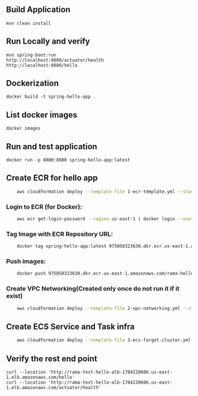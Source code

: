 ## Build Application

    mvn clean install
## Run Locally and verify
    
    mvn spring-boot:run
    http://localhost:8080/actuator/health
    http://localhost:8080/hello

## Dockerization

    docker build -t spring-hello-app .

## List docker images

    docker images

## Run and test application

    docker run -p 8080:8080 spring-hello-app:latest

## Create ECR for hello app

```Bash
    aws cloudformation deploy --template-file 1-ecr-template.yml --stack-name rama-hello-ecr-repo 
```
### Login to ECR (for Docker):

```Bash
    aws ecr get-login-password --region us-east-1 | docker login --username AWS --password-stdin 975050323630.dkr.ecr.us-east-1.amazonaws.com
```

### Tag Image with ECR Repository URL:
```Bash
    docker tag spring-hello-app:latest 975050323630.dkr.ecr.us-east-1.amazonaws.com/rama-hello-app:latest
```

### Push images:
```Bash
    docker push 975050323630.dkr.ecr.us-east-1.amazonaws.com/rama-hello-app
```

### Create VPC Networking(Created only once do not run it if it exist)
```Bash
    aws cloudformation deploy --template-file 2-vpc-networking.yml --stack-name vpc-network
```
## Create ECS Service and Task infra
```Bash
    aws cloudformation deploy --template-file 3-ecs-farget-cluster.yml  --stack-name rama-cluster-hello --capabilities CAPABILITY_NAMED_IAM 
```
## Verify the rest end point

    curl --location 'http://rama-test-hello-alb-1784220606.us-east-1.elb.amazonaws.com/hello'
    curl --location 'http://rama-test-hello-alb-1784220606.us-east-1.elb.amazonaws.com/actuator/health'